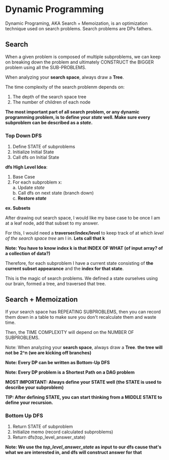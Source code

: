 # Dynamic Programming

Dynamic Programing, AKA Search + Memoization, is an optimization technique used on search problems. Search problems are DPs fathers.

## Search

When a given problem is composed of multiple subproblems, we can keep on breaking down the problem and ultimately CONSTRUCT the BIGGER problem using all the SUB-PROBLEMS.

When analyzing your **search space**, always draw a **Tree**.

The time complexity of the search problenm depends on: <br>
1. The depth of the search space tree
2. The number of children of each node

**The most important part of all search problem, or any dynamic programming problem, is to define your *state* well. Make sure every subproblem can be described as a *state*.**


### Top Down DFS

1. Define STATE of subproblems<br>
2. Initialize Initial State<br>
3. Call dfs on Initial State<br>

**dfs High Level Idea**: 
1. Base Case <br>
2. For each subproblem x: <br>
   a. Update *state* <br>
   b. Call dfs on next state (branch down) <br>
   c. **Restore *state*** <br>

**ex. Subsets**

After drawing out search space, I would like my base case to be once I am at a leaf node, add that subset to my answer.

For this, I would need a **traverser/index/level** to keep track of at *which level of the search space tree* am I in. **Lets call that k**

**Note: You have to know index k is that INDEX OF WHAT (of input array? of a collection of data?)**

Therefore, for each subproblem I have a current state consisting of **the current subset appearance** and the **index for that state**.

This is the magic of search problems. We defined a state ourselves using our brain, formed a tree, and traversed that tree.

## Search + Memoization

If your search space has REPEATING SUBPROBLEMS, then you can record them down in a table to make sure you don't recalculate them and waste time.

Then, the TIME COMPLEXITY will depend on the NUMBER OF SUBPROBLEMS.

Note: When analyzing your **search space**, always draw a **Tree**. **the tree will not be 2^n (we are kicking off branches)**

**Note: Every DP can be written as Bottom-Up DFS**

**Note: Every DP problem is a Shortest Path on a DAG problem**

**MOST IMPORTANT: Always define your STATE well (the STATE is used to describe your subproblem)**

**TIP: After defining STATE, you can start thinking from a MIDDLE STATE to define your recursion.**

### Bottom Up DFS

1. Return STATE of subproblem
2. Initialize memo (record calculated subproblems)
3. Return dfs(top_level_answer_state)

**Note: We use the *top_level_answer_state* as input to our dfs cause that's what we are interested in, and dfs will construct answer for that**

